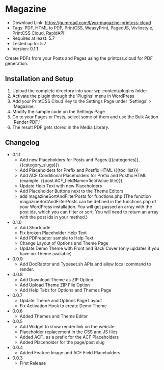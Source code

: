 # Magazine

* Download Link: https://gumroad.com/l/wp-magazine-printcss-cloud
* Tags: PDF, HTML to PDF, PrintCSS, WeasyPrint, PagedJS, Vivliostyle, PrintCSS Cloud, RapidAPI
* Requires at least: 5.7
* Tested up to: 5.7
* Version: 0.1.1

Create PDFs from your Posts and Pages using the printcss.cloud for PDF generation.

## Installation and Setup

1. Upload the complete directory into your wp-content/plugins folder
2. Activate the plugin through the 'Plugins' menu in WordPress
3. Add your PrintCSS Cloud Key to the Settings Page under 'Settings' > 'Magazine.'
4. Modify the sample code on the Settings Page
5. Go to your Pages or Posts, select some of them and use the Bulk Action 'Render PDF.'
6. The result PDF gets stored in the Media Library.

## Changelog

- 0.1.1
    - Add new Placeholders for Posts and Pages ({{categories}}, {{category_slugs}})
    - Add Placeholders for Prefix and Postfix HTML ({{toc_list}})
    - Add ACF Conditional Placeholders for Prefix and Postfix HTML (example: {{post.ACF_fieldName=fieldValue.title}})
    - Update Help Text with new Placeholders 
    - Add Placeholder Buttons next to the Theme Editors
    - add magazineSortAndFilterPosts for functions.php (The function magazineSortAndFilterPosts can be defined in the functions.php of your WordPress installation. You will get passed an array with the post ids, which you can filter or sort. You will need to return an array with the post ids in your method.)
- 0.1.0
    - Add Shortcode
    - Fix broken Placeholder Help Text
    - Add PDFreactor sample to Help Text
    - Change Layout of Options and Theme Page
    - Update Demo Theme with Front and Back Cover (only updates if you have no Theme available)
- 0.0.9
    - Add DocRaptor and Typeset.sh APIs and allow local command to render.
- 0.0.8
    - Add Download Theme as ZIP Option
    - Add Upload Theme ZIP File Option
    - Add Help Tabs for Options and Themes Page
- 0.0.7
    - Update Theme and Options Page Layout
    - Fix Activation Hook to create Demo Theme
- 0.0.6
    - Added Themes and Theme Editor
- 0.0.5 
    - Add Widget to show render link on the website
    - Placeholder replacement in the CSS and JS files
    - Added ACF_ as a prefix for the ACF Placeholders
    - Added Placeholder for the page/post slug
- 0.0.4 
    - Added Feature Image and ACF Field Placeholders
- 0.0.3 
    - First Release